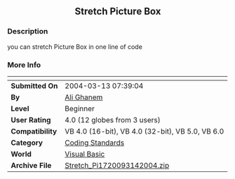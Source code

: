 ﻿<div align="center">

## Stretch Picture Box


</div>

### Description

you can stretch Picture Box in one line of code
 
### More Info
 


<span>             |<span>
---                |---
**Submitted On**   |2004-03-13 07:39:04
**By**             |[Ali Ghanem](https://github.com/Planet-Source-Code/PSCIndex/blob/master/ByAuthor/ali-ghanem.md)
**Level**          |Beginner
**User Rating**    |4.0 (12 globes from 3 users)
**Compatibility**  |VB 4\.0 \(16\-bit\), VB 4\.0 \(32\-bit\), VB 5\.0, VB 6\.0
**Category**       |[Coding Standards](https://github.com/Planet-Source-Code/PSCIndex/blob/master/ByCategory/coding-standards__1-43.md)
**World**          |[Visual Basic](https://github.com/Planet-Source-Code/PSCIndex/blob/master/ByWorld/visual-basic.md)
**Archive File**   |[Stretch\_Pi1720093142004\.zip](https://github.com/Planet-Source-Code/ali-ghanem-stretch-picture-box__1-52375/archive/master.zip)








